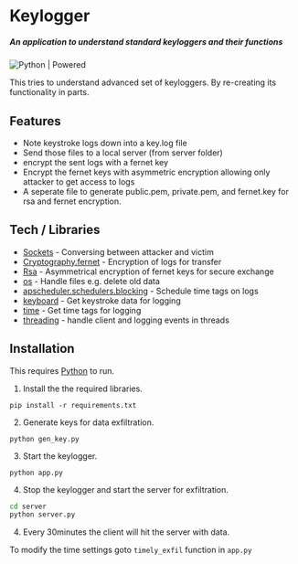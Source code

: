 # Keylogger

##### _An application to understand standard keyloggers and their functions_

![Python | Powered](https://www.python.org/static/community_logos/python-powered-w-100x40.png)

This tries to understand advanced set of keyloggers. By re-creating its functionality in parts.

## Features

- Note keystroke logs down into a key.log file
- Send those files to a local server (from server folder)
- encrypt the sent logs with a fernet key
- Encrypt the fernet keys with asymmetric encryption allowing only attacker to get access to logs
- A seperate file to generate public.pem, private.pem, and fernet.key for rsa and fernet encryption.

## Tech / Libraries

- [Sockets](https://pypi.org/project/sockets/) - Conversing between attacker and victim
- [Cryptography.fernet](https://cryptography.io/en/latest/fernet/) - Encryption of logs for transfer
- [Rsa](https://pypi.org/project/rsa/) - Asymmetrical encryption of fernet keys for secure exchange
- [os](https://docs.python.org/3/library/os.html) - Handle files e.g. delete old data
- [apscheduler.schedulers.blocking](https://apscheduler.readthedocs.io/en/3.x/modules/schedulers/blocking.html) - Schedule time tags on logs
- [keyboard](https://pypi.org/project/keyboard/) - Get keystroke data for logging
- [time](https://docs.python.org/3/library/time.html) - Get time tags for logging
- [threading](https://docs.python.org/3/library/threading.html#module-threading) - handle client and logging events in threads

## Installation

This requires [Python](python.org) to run.

1. Install the the required libraries.

```
pip install -r requirements.txt
```

2. Generate keys for data exfiltration.

```
python gen_key.py
```

3. Start the keylogger.

```
python app.py
```

4. Stop the keylogger and start the server for exfiltration.

```sh
cd server
python server.py
```

4. Every 30minutes the client will hit the server with data.

To modify the time settings
goto `timely_exfil` function in `app.py`
